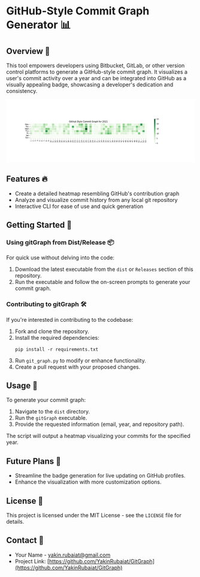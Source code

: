 # GitHub-Style Commit Graph Generator 📊

## Overview 🌟

This tool empowers developers using Bitbucket, GitLab, or other version control platforms to generate a GitHub-style commit graph. It visualizes a user's commit activity over a year and can be integrated into GitHub as a visually appealing badge, showcasing a developer's dedication and consistency.

![GitHub Style Commit Graph for 2021](images/example1.png)


## Features 🔥

- Create a detailed heatmap resembling GitHub's contribution graph
- Analyze and visualize commit history from any local git repository
- Interactive CLI for ease of use and quick generation

## Getting Started 🚀

### Using gitGraph from Dist/Release 📦

For quick use without delving into the code:

1. Download the latest executable from the `dist` or `Releases` section of this repository.
2. Run the executable and follow the on-screen prompts to generate your commit graph.

### Contributing to gitGraph 🛠️

If you're interested in contributing to the codebase:

1. Fork and clone the repository.
2. Install the required dependencies:
   ```shell
   pip install -r requirements.txt
   ```
3. Run `git_graph.py` to modify or enhance functionality.
4. Create a pull request with your proposed changes.

## Usage 📝

To generate your commit graph:

1. Navigate to the `dist` directory.
2. Run the `gitGraph` executable.
3. Provide the requested information (email, year, and repository path).

The script will output a heatmap visualizing your commits for the specified year.


## Future Plans 💭

- Streamline the badge generation for live updating on GitHub profiles.
- Enhance the visualization with more customization options.

## License 📄

This project is licensed under the MIT License - see the `LICENSE` file for details.

## Contact 📧

- Your Name - [yakin.rubaiat@gmail.com](yakin.rubaiat@gmail.com)
- Project Link: [https://github.com/YakinRubaiat/GitGraph](https://github.com/YakinRubaiat/GitGraph)
